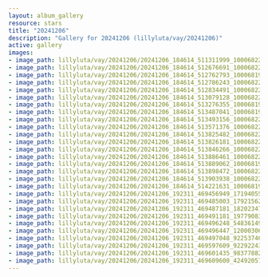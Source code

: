 ```yaml
---
layout: album_gallery
resource: stars
title: "20241206"
description: "Gallery for 20241206 (lillyluta/vay/20241206)"
active: gallery
images:
- image_path: lillyluta/vay/20241206/20241206_184614_511311999_10006822652735659_6543538695288056570_n.jpg
- image_path: lillyluta/vay/20241206/20241206_184614_512676691_10006822612735663_4588589627134778516_n.jpg
- image_path: lillyluta/vay/20241206/20241206_184614_512762793_10006819672735957_7711598227950099041_n.jpg
- image_path: lillyluta/vay/20241206/20241206_184614_512786243_10006822619402329_2155007285145647073_n.jpg
- image_path: lillyluta/vay/20241206/20241206_184614_512834491_10006822622735662_2035535147585998780_n.jpg
- image_path: lillyluta/vay/20241206/20241206_184614_513079128_10006822626068995_7263778275333472400_n.jpg
- image_path: lillyluta/vay/20241206/20241206_184614_513276355_10006819829402608_369303871668165568_n.jpg
- image_path: lillyluta/vay/20241206/20241206_184614_513487041_10006819506069307_5757678197147457727_n.jpg
- image_path: lillyluta/vay/20241206/20241206_184614_513493156_10006822676068990_2459822716068940955_n.jpg
- image_path: lillyluta/vay/20241206/20241206_184614_513571376_10006822486069009_4909233238961215146_n.jpg
- image_path: lillyluta/vay/20241206/20241206_184614_513825482_10006822629402328_2003052263603016765_n.jpg
- image_path: lillyluta/vay/20241206/20241206_184614_513826181_10006822656068992_2244168723381512676_n.jpg
- image_path: lillyluta/vay/20241206/20241206_184614_513846266_10006822616068996_1802017283791312836_n.jpg
- image_path: lillyluta/vay/20241206/20241206_184614_513886461_10006822662735658_2413920288616886841_n.jpg
- image_path: lillyluta/vay/20241206/20241206_184614_513889062_10006819509402640_183101928529642184_n.jpg
- image_path: lillyluta/vay/20241206/20241206_184614_513898472_10006822519402339_1818129975175636663_n.jpg
- image_path: lillyluta/vay/20241206/20241206_184614_513903938_10006822482735676_3040704302015047600_n.jpg
- image_path: lillyluta/vay/20241206/20241206_184614_514221631_10006819499402641_3833486456128585585_n.jpg
- image_path: lillyluta/vay/20241206/20241206_192311_469456949_1719405575299486_5952764231122443158_n.jpg
- image_path: lillyluta/vay/20241206/20241206_192311_469485003_1792156294887834_1827827044439281276_n.jpg
- image_path: lillyluta/vay/20241206/20241206_192311_469487181_1820234778787347_365295396624894507_n.jpg
- image_path: lillyluta/vay/20241206/20241206_192311_469491181_1977908306016958_6350155958069012583_n.jpg
- image_path: lillyluta/vay/20241206/20241206_192311_469496248_548361498064248_7217246586125275147_n.jpg
- image_path: lillyluta/vay/20241206/20241206_192311_469496447_1200030617729596_4660692326530320122_n.jpg
- image_path: lillyluta/vay/20241206/20241206_192311_469497048_922537466496965_7801707416095616383_n.jpg
- image_path: lillyluta/vay/20241206/20241206_192311_469597609_922922436462412_8858653323971090523_n.jpg
- image_path: lillyluta/vay/20241206/20241206_192311_469601435_983778823561845_9209493369987639920_n.jpg
- image_path: lillyluta/vay/20241206/20241206_192311_469609600_424920573885530_2098720478044264896_n.jpg
---
```

